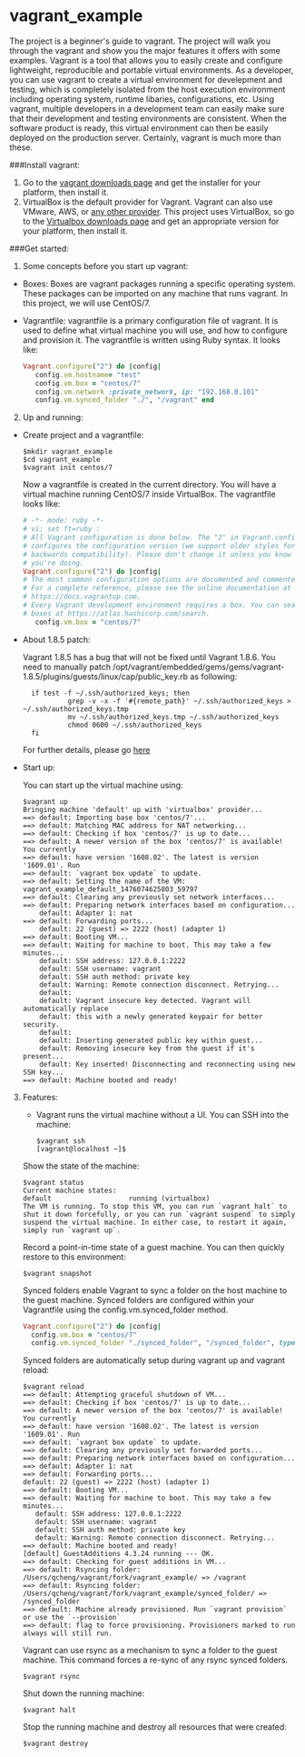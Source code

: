# vagrant_example
The project is a beginner's guide to vagrant. The project will walk you through the vagrant and show you the major features it offers with some examples.
Vagrant is a tool that allows you to easily create and configure lightweight, reproducible and portable virtual environments. As a developer, you can use vagrant to create a virtual environment for develepment and testing, which is completely isolated from the host execution environment including operating system, runtime libaries, configurations, etc. Using vagrant, multiple developers in a development team can easily make sure that their development and testing environments are consistent. When the software product is ready, this virtual environment can then be easily deployed on the production server. Certainly, vagrant is much more than these.


###Install vagrant:
1. Go to the [vagrant downloads page](https://www.vagrantup.com/downloads.html) and get the installer for your platform, then install it. 
2. VirtualBox is the default provider for Vagrant. Vagrant can also use VMware, AWS, or [any other provider](https://www.vagrantup.com/docs/providers/).  This project uses VirtualBox, so go to the [Virtualbox downloads page](https://www.virtualbox.org/wiki/Downloads) and get an appropriate version for your platform, then install it. 


###Get started:
1. Some concepts before you start up vagrant: 
 * Boxes: Boxes are vagrant packages running a specific operating system. These packages can be imported on any machine that runs vagrant.  In this project, we will use CentOS/7.
 * Vagrantfile: vagrantfile is a primary configuration file of vagrant. It is used to define what virtual machine you will use, and how to configure and provision it. The vagrantfile is written using Ruby syntax. It looks like:
 
   ```ruby
   Vagrant.configure("2") do |config|     
	  config.vm.hostname= "test"
 	  config.vm.box = "centos/7"     
	  config.vm.network :private_network, ip: "192.168.0.101" 
	  config.vm.synced_folder "./", "/vagrant" end
   ```
2. Up and running:
 * Create project and a vagrantfile:
   
   ```
   $mkdir vagrant_example
   $cd vagrant_example
   $vagrant init centos/7
   ```
   Now a vagrantfile is created in the current directory. You will have a virtual machine running CentOS/7 inside VirtualBox. The vagrantfile looks like:
   
     ```ruby
    # -*- mode: ruby -*-
    # vi: set ft=ruby :
    # All Vagrant configuration is done below. The "2" in Vagrant.configure
    # configures the configuration version (we support older styles for
    # backwards compatibility). Please don't change it unless you know what
    # you're doing.
    Vagrant.configure("2") do |config|
    # The most common configuration options are documented and commented below.
    # For a complete reference, please see the online documentation at
    # https://docs.vagrantup.com.
    # Every Vagrant development environment requires a box. You can search for
    # boxes at https://atlas.hashicorp.com/search.
        config.vm.box = "centos/7"
     ```
 * About 1.8.5 patch:
  
   Vagrant 1.8.5 has a bug that will not be fixed until Vagrant 1.8.6. You need to manually patch /opt/vagrant/embedded/gems/gems/vagrant-1.8.5/plugins/guests/linux/cap/public_key.rb as following:
   
    ```
      if test -f ~/.ssh/authorized_keys; then
               grep -v -x -f '#{remote_path}' ~/.ssh/authorized_keys > ~/.ssh/authorized_keys.tmp
               mv ~/.ssh/authorized_keys.tmp ~/.ssh/authorized_keys
               chmod 0600 ~/.ssh/authorized_keys
      fi
   ```  
   For further details, please go [here](https://github.com/mitchellh/vagrant/issues/7610#issuecomment-234019846)
 * Start up:
 
   You can start up the virtual machine using:
   
    ```
   $vagrant up
	Bringing machine 'default' up with 'virtualbox' provider...
	==> default: Importing base box 'centos/7'...
	==> default: Matching MAC address for NAT networking...
	==> default: Checking if box 'centos/7' is up to date...
	==> default: A newer version of the box 'centos/7' is available! You currently
	==> default: have version '1608.02'. The latest is version '1609.01'. Run
	==> default: `vagrant box update` to update.
	==> default: Setting the name of the VM: vagrant_example_default_1476074625803_59797
	==> default: Clearing any previously set network interfaces...
	==> default: Preparing network interfaces based on configuration...
	    default: Adapter 1: nat
	==> default: Forwarding ports...
	    default: 22 (guest) => 2222 (host) (adapter 1)
	==> default: Booting VM...
	==> default: Waiting for machine to boot. This may take a few minutes...
	    default: SSH address: 127.0.0.1:2222
	    default: SSH username: vagrant
	    default: SSH auth method: private key
	    default: Warning: Remote connection disconnect. Retrying...
	    default: 
	    default: Vagrant insecure key detected. Vagrant will automatically replace
	    default: this with a newly generated keypair for better security.
	    default: 
	    default: Inserting generated public key within guest...
	    default: Removing insecure key from the guest if it's present...
	    default: Key inserted! Disconnecting and reconnecting using new SSH key...
	==> default: Machine booted and ready!
    ```

3. Features:

    + Vagrant runs the virtual machine without a UI. You can SSH into the machine:
   
       ```
       $vagrant ssh
       [vagrant@localhost ~]$ 
       ```   
     Show the state of the machine:
   
     ```
     $vagrant status
     Current machine states:
     default                   running (virtualbox)
     The VM is running. To stop this VM, you can run `vagrant halt` to
     shut it down forcefully, or you can run `vagrant suspend` to simply
     suspend the virtual machine. In either case, to restart it again,
     simply run `vagrant up`.
     ```
     Record a point-in-time state of a guest machine. You can then quickly restore to this environment:
   
      ```
      $vagrant snapshot
      ```   
   Synced folders enable Vagrant to sync a folder on the host machine to the guest machine. Synced folders are configured within your Vagrantfile using the config.vm.synced_folder method.
   
      ```ruby
      Vagrant.configure("2") do |config|
        config.vm.box = "centos/7"
        config.vm.synced_folder "./synced_folder", "/synced_folder", type: "rsync"
      ```
   Synced folders are automatically setup during vagrant up and vagrant reload:
   
      ```
      $vagrant reload
      ==> default: Attempting graceful shutdown of VM...
      ==> default: Checking if box 'centos/7' is up to date...
      ==> default: A newer version of the box 'centos/7' is available! You currently
      ==> default: have version '1608.02'. The latest is version '1609.01'. Run
      ==> default: `vagrant box update` to update.
      ==> default: Clearing any previously set forwarded ports...
      ==> default: Preparing network interfaces based on configuration...
      ==> default: Adapter 1: nat
      ==> default: Forwarding ports...
      default: 22 (guest) => 2222 (host) (adapter 1)
     ==> default: Booting VM...
     ==> default: Waiting for machine to boot. This may take a few minutes...
         default: SSH address: 127.0.0.1:2222
    	 default: SSH username: vagrant
    	 default: SSH auth method: private key
    	 default: Warning: Remote connection disconnect. Retrying...
     ==> default: Machine booted and ready!
	[default] GuestAdditions 4.3.24 running --- OK.
     ==> default: Checking for guest additions in VM...
     ==> default: Rsyncing folder: /Users/qcheng/vagrant/fork/vagrant_example/ => /vagrant
     ==> default: Rsyncing folder: /Users/qcheng/vagrant/fork/vagrant_example/synced_folder/ => /synced_folder
     ==> default: Machine already provisioned. Run `vagrant provision` or use the `--provision`
     ==> default: flag to force provisioning. Provisioners marked to run always will still run.
      ```
   Vagrant can use rsync as a mechanism to sync a folder to the guest machine. This command forces a re-sync of any rsync synced folders. 
   
      ```
      $vagrant rsync
      ```
   Shut down the running machine:
   
      ```
      $vagrant halt
      ```
   Stop the running machine and destroy all resources that were created:
     
      ```
      $vagrant destroy
      ```

   
      
    
    





